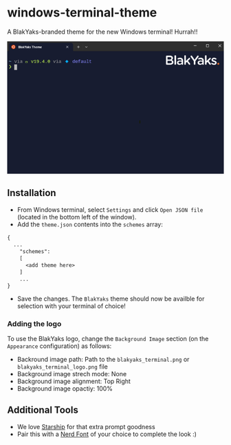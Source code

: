 # windows-terminal-theme

A BlakYaks-branded theme for the new Windows terminal! Hurrah!!

![preview](./docs/example.png)

## Installation

- From Windows terminal, select `Settings` and  click `Open JSON file` (located in the bottom left of the window).
- Add the `theme.json` contents into the `schemes` array:

```
{
  ...
    "schemes": 
    [
      <add theme here>
    ]
    ...
}
```

- Save the changes.  The `BlakYaks` theme should now be availble for selection with your terminal of choice!

### Adding the logo

To use the BlakYaks logo, change the `Background Image` section (on the `Appearance` configuration) as follows:

- Backround image path: Path to the `blakyaks_terminal.png` or `blakyaks_terminal_logo.png` file
- Background image strech mode: None
- Background image alignment: Top Right
- Background image opactiy: 100%

## Additional Tools

- We love [Starship](https://starship.rs/) for that extra prompt goodness
- Pair this with a [Nerd Font](https://www.nerdfonts.com/) of your choice to complete the look :)
